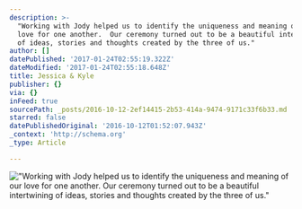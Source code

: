```yaml
---
description: >-
  "Working with Jody helped us to identify the uniqueness and meaning of our
  love for one another.  Our ceremony turned out to be a beautiful intertwining
  of ideas, stories and thoughts created by the three of us."
author: []
datePublished: '2017-01-24T02:55:19.322Z'
dateModified: '2017-01-24T02:55:18.648Z'
title: Jessica & Kyle
publisher: {}
via: {}
inFeed: true
sourcePath: _posts/2016-10-12-2ef14415-2b53-414a-9474-9171c33f6b33.md
starred: false
datePublishedOriginal: '2016-10-12T01:52:07.943Z'
_context: 'http://schema.org'
_type: Article

---
```

!["Working with Jody helped us to identify the uniqueness and meaning of our love for one another.  Our ceremony turned out to be a beautiful intertwining of ideas, stories and thoughts created by the three of us."](https://the-grid-user-content.s3-us-west-2.amazonaws.com/64d591e3-ae6b-4e86-8230-542fdb20952a.jpg)